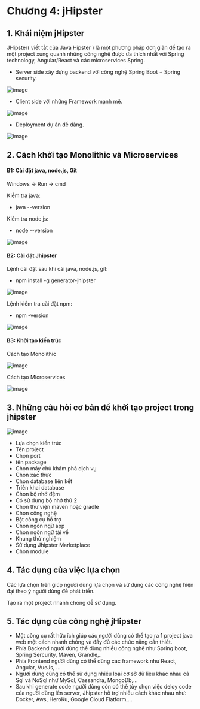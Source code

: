 # Chương 4: jHipster

## 1. Khái niệm jHipster

JHipster( viết tắt của Java Hipster ) là một phương pháp đơn giản để tạo ra một project xung quanh những công nghệ được ưa thích nhất với Spring technology, Angular/React và các microservices Spring.

- Server side xây dựng backend với công nghệ Spring Boot + Spring security.

![image](https://user-images.githubusercontent.com/107389856/174565126-e0d02950-83e3-4da5-af70-2f5c01b75c6d.png)

- Client side với những Framework mạnh mẽ.

![image](https://user-images.githubusercontent.com/107389856/174565258-ec967162-1958-4309-a6f0-73d80dd771d2.png)

- Deployment dự án dễ dàng.

![image](https://user-images.githubusercontent.com/107389856/174565379-b7a25904-d79a-4f53-a832-bc86e0853f7b.png)

## 2. Cách khởi tạo Monolithic và Microservices

#### B1: Cài đặt java, node.js, Git

Windows -> Run -> cmd

Kiểm tra java:

- java --version

Kiểm tra node js:

- node --version

![image](https://user-images.githubusercontent.com/107389856/174553288-207f80c8-53bd-47d2-b4f3-c295b09a31d3.png)

#### B2: Cài đặt Jhipster

Lệnh cài đặt sau khi cài java, node.js, git:

- npm install -g generator-jhipster

![image](https://user-images.githubusercontent.com/107389856/174553818-c8ba5351-ed98-4b32-b2b4-e1fd358a11cf.png)

Lệnh kiểm tra cài đặt npm:

- npm -version

![image](https://user-images.githubusercontent.com/107389856/174556415-dca1d2ae-9acc-48c7-b127-0b38aaedc58f.png)

#### B3: Khởi tạo kiến trúc

Cách tạo Monolithic

![image](https://user-images.githubusercontent.com/107389856/174552971-fc0ff004-080d-435a-adc1-c899e157a55f.png)

Cách tạo Microservices

![image](https://user-images.githubusercontent.com/107389856/174554904-23cf10ae-2c80-42d0-acd4-000808fa0e65.png)

## 3. Những câu hỏi cơ bản để khởi tạo project trong jhipster

![image](https://user-images.githubusercontent.com/107389856/174557813-7ffc1f0f-6605-403e-be69-b152a75a51bb.png)

- Lựa chọn kiến trúc
- Tên project
- Chọn port
- tên package
- Chọn máy chủ khám phá dịch vụ
- Chọn xác thực
- Chọn database liên kết
- Triển khai database
- Chọn bộ nhớ đệm
- Có sử dụng bộ nhớ thứ 2
- Chọn thư viện maven hoặc gradle
- Chọn công nghệ
- Bật công cụ hỗ trợ
- Chọn ngôn ngữ app
- Chọn ngôn ngữ tải về
- Khung thử nghiệm
- Sử dụng Jhipster Marketplace
- Chọn module

## 4. Tác dụng của việc lựa chọn

Các lựa chọn trên giúp người dùng lựa chọn và sử dụng các công nghệ hiện đại theo ý người dùng để phát triển.

Tạo ra một project nhanh chóng dễ sử dụng.

## 5. Tác dụng của công nghệ jHipster

- Một công cụ rất hữu ích giúp các người dùng có thể tạo ra 1 project java web một cách nhanh chóng và đầy đủ các chức năng cần thiết.
- Phía Backend người dùng thể dùng nhiều công nghệ như Spring boot, Spring Sercurity, Maven, Grandle,..
- Phía Frontend người dùng có thể dùng các framework như React, Angular, VueJs, ...
- Người dùng cũng có thể sử dụng nhiều loại cơ sở dữ liệu khác nhau cả Sql và NoSql như MySql, Cassandra, MongoDb,...
- Sau khi generate code người dùng còn có thể tùy chọn việc deloy code của người dùng lên server, Jhipster hỗ trợ nhiều cách khác nhau như: Docker, Aws, HeroKu, Google Cloud Flatform,...

